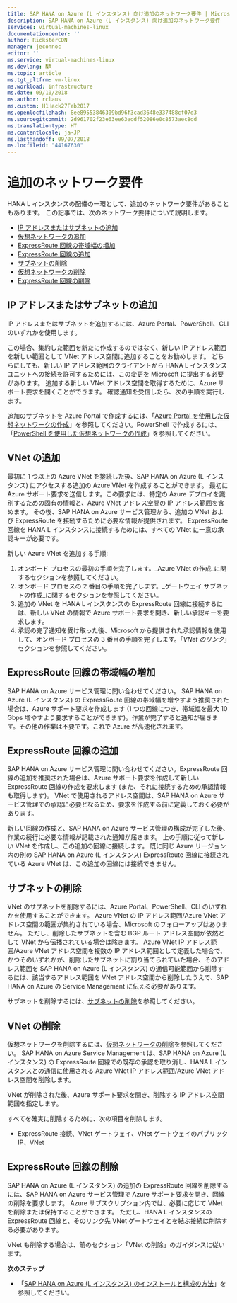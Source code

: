 ```yaml
---
title: SAP HANA on Azure (L インスタンス) 向け追加のネットワーク要件 | Microsoft Docs
description: SAP HANA on Azure (L インスタンス) 向け追加のネットワーク要件
services: virtual-machines-linux
documentationcenter: ''
author: RicksterCDN
manager: jeconnoc
editor: ''
ms.service: virtual-machines-linux
ms.devlang: NA
ms.topic: article
ms.tgt_pltfrm: vm-linux
ms.workload: infrastructure
ms.date: 09/10/2018
ms.author: rclaus
ms.custom: H1Hack27Feb2017
ms.openlocfilehash: 8ee89553846309bd96f3cad3648e337488cf07d3
ms.sourcegitcommit: 2d961702f23e63ee63eddf52086e0c8573aec8dd
ms.translationtype: HT
ms.contentlocale: ja-JP
ms.lasthandoff: 09/07/2018
ms.locfileid: "44167630"
---
```

# <a name="additional-network-requirements"></a>追加のネットワーク要件

HANA L インスタンスの配備の一環として、追加のネットワーク要件があることもあります。 この記事では、次のネットワーク要件について説明します。
- [IP アドレスまたはサブネットの追加](#adding-more-ip-addresses-or-subnets)
- [仮想ネットワークの追加](#adding-vnets)
- [ExpressRoute 回線の帯域幅の増加](#increasing-expressroute-circuit-bandwidth)
- [ExpressRoute 回線の追加](#adding-an-additional-expressroute-circuit)
- [サブネットの削除](#deleting-a-subnet)
- [仮想ネットワークの削除](#deleting-a-vnet)
- [ExpressRoute 回線の削除](#deleting-an-expressroute-circuit)


## <a name="adding-more-ip-addresses-or-subnets"></a>IP アドレスまたはサブネットの追加

IP アドレスまたはサブネットを追加するには、Azure Portal、PowerShell、CLI のいずれかを使用します。

この場合、集約した範囲を新たに作成するのではなく、新しい IP アドレス範囲を新しい範囲として VNet アドレス空間に追加することをお勧めします。 どちらにしても、新しい IP アドレス範囲のクライアントから HANA L インスタンス ユニットへの接続を許可するためには、この変更を Microsoft に提出する必要があります。 追加する新しい VNet アドレス空間を取得するために、Azure サポート要求を開くことができます。 確認通知を受信したら、次の手順を実行します。

追加のサブネットを Azure Portal で作成するには、「[Azure Portal を使用した仮想ネットワークの作成](../../../virtual-network/manage-virtual-network.md?toc=%2fazure%2fvirtual-machines%2flinux%2ftoc.json#create-a-virtual-network)」を参照してください。PowerShell で作成するには、「[PowerShell を使用した仮想ネットワークの作成](../../../virtual-network/manage-virtual-network.md?toc=%2fazure%2fvirtual-machines%2flinux%2ftoc.json#create-a-virtual-network)」を参照してください。

## <a name="adding-vnets"></a>VNet の追加

最初に 1 つ以上の Azure VNet を接続した後、SAP HANA on Azure (L インスタンス) にアクセスする追加の Azure VNet を作成することができます。 最初に Azure サポート要求を送信します。この要求には、特定の Azure デプロイを識別するための固有の情報と、Azure VNet アドレス空間の IP アドレス範囲を含めます。 その後、SAP HANA on Azure サービス管理から、追加の VNet および ExpressRoute を接続するために必要な情報が提供されます。 ExpressRoute 回線を HANA L インスタンスに接続するためには、すべての VNet に一意の承認キーが必要です。

新しい Azure VNet を追加する手順:

1. オンボード プロセスの最初の手順を完了します。_Azure VNet の作成_に関するセクションを参照してください。
2. オンボード プロセスの 2 番目の手順を完了します。_ゲートウェイ サブネットの作成_に関するセクションを参照してください。
3. 追加の VNet を HANA L インスタンスの ExpressRoute 回線に接続するには、新しい VNet の情報で Azure サポート要求を開き、新しい承認キーを要求します。
4. 承認の完了通知を受け取った後、Microsoft から提供された承認情報を使用して、オンボード プロセスの 3 番目の手順を完了します。「_VNet のリンク_」セクションを参照してください。

## <a name="increasing-expressroute-circuit-bandwidth"></a>ExpressRoute 回線の帯域幅の増加

SAP HANA on Azure サービス管理に問い合わせてください。 SAP HANA on Azure (L インスタンス) の ExpressRoute 回線の帯域幅を増やすよう推奨された場合は、Azure サポート要求を作成します  (1 つの回線につき、帯域幅を最大 10 Gbps 増やすよう要求することができます)。作業が完了すると通知が届きます。その他の作業は不要です。これで Azure が高速化されます。

## <a name="adding-an-additional-expressroute-circuit"></a>ExpressRoute 回線の追加

SAP HANA on Azure サービス管理に問い合わせてください。ExpressRoute 回線の追加を推奨された場合は、Azure サポート要求を作成して新しい ExpressRoute 回線の作成を要求します (また、それに接続するための承認情報も取得します)。 VNet で使用されるアドレス空間は、SAP HANA on Azure サービス管理での承認に必要となるため、要求を作成する前に定義しておく必要があります。

新しい回線の作成と、SAP HANA on Azure サービス管理の構成が完了した後、作業の続行に必要な情報が記載された通知が届きます。 上の手順に従って新しい VNet を作成し、この追加の回線に接続します。 既に同じ Azure リージョン内の別の SAP HANA on Azure (L インスタンス) ExpressRoute 回線に接続されている Azure VNet は、この追加の回線には接続できません。

## <a name="deleting-a-subnet"></a>サブネットの削除

VNet のサブネットを削除するには、Azure Portal、PowerShell、CLI のいずれかを使用することができます。 Azure VNet の IP アドレス範囲/Azure VNet アドレス空間の範囲が集約されている場合、Microsoft のフォローアップはありません。 ただし、削除したサブネットを含む BGP ルート アドレス空間が依然として VNet から伝播されている場合は除きます。 Azure VNet IP アドレス範囲/Azure VNet アドレス空間を複数の IP アドレス範囲として定義した場合で、かつそのいずれかが、削除したサブネットに割り当てられていた場合、そのアドレス範囲を SAP HANA on Azure (L インスタンス) の通信可能範囲から削除するには、該当するアドレス範囲を VNet アドレス空間から削除したうえで、SAP HANA on Azure の Service Management に伝える必要があります。

サブネットを削除するには、[サブネットの削除](../../../virtual-network/virtual-network-manage-subnet.md?toc=%2fazure%2fvirtual-machines%2flinux%2ftoc.json#delete-a-subnet)を参照してください。

## <a name="deleting-a-vnet"></a>VNet の削除

仮想ネットワークを削除するには、[仮想ネットワークの削除](../../../virtual-network/manage-virtual-network.md?toc=%2fazure%2fvirtual-machines%2flinux%2ftoc.json#delete-a-virtual-network)を参照してください。 SAP HANA on Azure Service Management は、SAP HANA on Azure (L インスタンス) の ExpressRoute 回線での既存の承認を取り消し、HANA L インスタンスとの通信に使用される Azure VNet IP アドレス範囲/Azure VNet アドレス空間を削除します。

VNet が削除された後、Azure サポート要求を開き、削除する IP アドレス空間範囲を指定します。

すべてを確実に削除するために、次の項目を削除します。

- ExpressRoute 接続、VNet ゲートウェイ、VNet ゲートウェイのパブリック IP、VNet

## <a name="deleting-an-expressroute-circuit"></a>ExpressRoute 回線の削除

SAP HANA on Azure (L インスタンス) の追加の ExpressRoute 回線を削除するには、SAP HANA on Azure サービス管理で Azure サポート要求を開き、回線の削除を要求します。 Azure サブスクリプション内では、必要に応じて VNet を削除または保持することができます。 ただし、HANA L インスタンスの ExpressRoute 回線と、そのリンク先 VNet ゲートウェイとを結ぶ接続は削除する必要があります。

VNet も削除する場合は、前のセクション「VNet の削除」のガイダンスに従います。

**次のステップ**

- 「[SAP HANA on Azure (L インスタンス) のインストールと構成の方法](hana-installation.md)」を参照してください。
